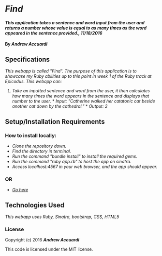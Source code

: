 # _Find_

#### _This application takes a sentence and word input from the user and returns a number whose value is equal to as many times as the word appeared in the sentence provided., 11/18/2016_

#### By _**Andrew Accuardi**_

## Specifications

_This webapp is called "Find". The purpose of this application is to showcase my Ruby abilities up to this point in week 1 of the Ruby track at Epicodus. This webapp can:_
  1. _Take an inputted sentence and word from the user, it then calculates how many times the word appears in the sentence and displays that number to the user._
    * _Input: "Catherine walked her catatonic cat beside another cat down by the cathedral."_
    * _Output: 2_

## Setup/Installation Requirements

### How to install locally:
* _Clone the repository down._
* _Find the directory in terminal._
* _Run the command "bundle install" to install the required gems._
* _Run the command "ruby app.rb" to host the app on sinatra._
* _Access localhost:4567 in your web browser, and the app should appear._
### OR
* _[Go here](https://powerful-reaches-45214.herokuapp.com/)_

## Technologies Used

_This webapp uses Ruby, Sinatra, bootstrap, CSS, HTML5_

### License

Copyright (c) 2016 **_Andrew Accuardi_**

This code is licensed under the MIT license.
